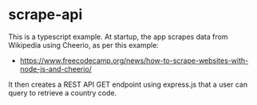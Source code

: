 # scrape-api

This is a typescript example. At startup, the app scrapes data from Wikipedia using Cheerio, as per this example:
- https://www.freecodecamp.org/news/how-to-scrape-websites-with-node-js-and-cheerio/

It then creates a REST API GET endpoint using express.js that a user can query to retrieve a country code.